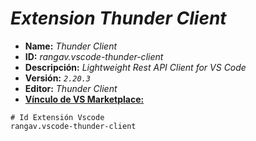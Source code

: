 <!-- Autor: Daniel Benjamin Perez Morales -->
<!-- GitHub: https://github.com/D4nitrix13 -->
<!-- GitLab: https://gitlab.com/D4nitrix13 -->
<!-- Correo electrónico: danielperezdev@proton.me -->

# ***Extension Thunder Client***

- **Name:** *Thunder Client*
- **ID:** *rangav.vscode-thunder-client*
- **Descripción:** *Lightweight Rest API Client for VS Code*
- **Versión:** *`2.20.3`*
- **Editor:** *Thunder Client*
- **[Vínculo de VS Marketplace:](https://marketplace.visualstudio.com/items?itemName=rangav.vscode-thunder-client "https://marketplace.visualstudio.com/items?itemName=rangav.vscode-thunder-client")**

```plaintext
# Id Extensión Vscode
rangav.vscode-thunder-client
```
